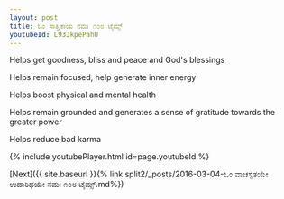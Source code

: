 ```yaml
---
layout: post
title: ಓಂ ಸಾತ್ತ್ವಿಕಾಯ ನಮಃ ೧೦೮ ಟೈಮ್ಸ್
youtubeId: L93JkpePahU
---
```

 
 
Helps get goodness, bliss and peace and God's blessings
 
Helps remain focused, help generate inner energy 
 
Helps boost physical and mental health 
 
Helps remain grounded and generates a sense of gratitude towards the greater power 
 
Helps reduce bad karma
 
 
 
 


{% include youtubePlayer.html id=page.youtubeId %}
 
[Next]({{ site.baseurl }}{% link  split2/_posts/2016-03-04-ಓಂ ವಾಚಸ್ಪತಯೇ ಉದಾರಿಧಯೇ ನಮಃ ೧೦೮ ಟೈಮ್ಸ್.md%})
 
